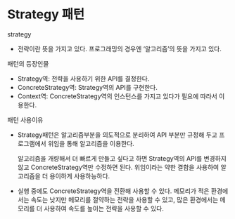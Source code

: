 # Strategy 패턴

strategy

- 전략이란 뜻을 가지고 있다. 프로그래밍의 경우엔 ‘알고리즘’의 뜻을 가지고 있다.

패턴의 등장인물

- Strategy역: 전략을 사용하기 위한 API를 결정한다.
- ConcreteStrategy역: Strategy역의 API를 구현한다.
- Context역: ConcreteStrategy역의 인스턴스를 가지고 있다가 필요에 따라서 이용한다.

패턴 사용이유

- Strategy패턴은 알고리즘부분을 의도적으로 분리하여 API 부분만 규정해 두고 프로그램에서 위임을 통해 알고리즘을 이용한다.

  알고리즘을 개량해서 더 빠르게 만들고 싶다고 하면 Strategy역의 API를 변경하지 않고 ConcreteStrategy역만 수정하면 된다. 위임이라는 약한 결합을 사용하여 알고리즘을 더 용이하게 사용하능하다.

- 실행 중에도 ConcreteStrategy역을 전환해 사용할 수 있다. 메모리가 적은 환경에서는 속도는 낮지만 메모리를 절약하는 전략을 사용할 수 있고, 많은 환경에서는 메모리를 더 사용하여 속도를 높이는 전략을 사용할 수 있다.